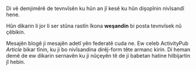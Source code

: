 Di vê demjimêrê de tevnvîsên ku hûn an jî kesê ku hûn dişopînin nivîsandî hene.

Hûn dikarin li jor li ser stûna rastîn îkona **weşandin** bi posta tevnvîsek nû çêbikin.

Mesajên blogê ji mesajên adetî yên federatê cuda ne. Ew celeb ActivityPub *Article* bikar tînin, ku ji bo nivîsandina dirêj-form tête armanc kirin. Di heman demê de ew dikarin sernavên ku ji nûçeyên tê de ji babetan hatine hilbijartin jî hebin.
